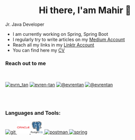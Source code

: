  
<h1 align ="center"> Hi there, I'am Mahir 👋 </h1

 <h2> Jr. Java Developer </h2>

<br />

 - I am currently working on Spring, Spring Boot
 - I regularly try to write articles on my [Medium Account](https://medium.com/@mahirrakarsu)
 - Reach all my links in my [Linktr Account](https://linktr.ee/evrentan)
 - You can find here my [CV](https://docs.google.com/document/d/1NvM_dsEW3HLz4hDwqcHJrPgRYtuZXu90T7cqd7kOqgY/edit)
 
 
### Reach out to me

<br />


<a href="https://twitter.com/evrn_tan(https://twitter.com/1Mahirakarsu)" target="blank"><img align="center" src="https://raw.githubusercontent.com/rahuldkjain/github-profile-readme-generator/master/src/images/icons/Social/twitter.svg" alt="evrn_tan" height="30" width="40" /></a>
<a href="https://www.linkedin.com/in/akarsu/" target="blank"><img align="center" src="https://raw.githubusercontent.com/rahuldkjain/github-profile-readme-generator/master/src/images/icons/Social/linked-in-alt.svg" alt="evren-tan" height="30" width="40" /></a>
<a href="https://medium.com/@mahirrakarsu" target="blank"><img align="center" src="https://raw.githubusercontent.com/rahuldkjain/github-profile-readme-generator/master/src/images/icons/Social/medium.svg" alt="@evrentan" height="30" width="40" /></a>
<a href="https://www.hackerrank.com/akarsu" target="blank"><img align="center" src="https://raw.githubusercontent.com/rahuldkjain/github-profile-readme-generator/master/src/images/icons/Social/hackerrank.svg" alt="@evrentan" height="30" width="40" /></a>




<br />
<br />
<h3 align="left">Languages and Tools:</h3>
<p align="left"> 

<a href="https://git-scm.com/" target="_blank" rel="noreferrer"> <img src="https://www.vectorlogo.zone/logos/git-scm/git-scm-icon.svg" alt="git" width="40" height="40"/> </a> 
<a href="https://www.oracle.com/" target="_blank" rel="noreferrer"> <img src="https://raw.githubusercontent.com/devicons/devicon/master/icons/oracle/oracle-original.svg" alt="oracle" width="40" height="40"/> </a> 
<a href="https://www.postgresql.org" target="_blank" rel="noreferrer"> <img src="https://raw.githubusercontent.com/devicons/devicon/master/icons/postgresql/postgresql-original-wordmark.svg" alt="postgresql" width="40" height="40"/> </a> 
<a href="https://postman.com" target="_blank" rel="noreferrer"> <img src="https://www.vectorlogo.zone/logos/getpostman/getpostman-icon.svg" alt="postman" width="40" height="40"/> </a> 
<a href="https://spring.io/" target="_blank" rel="noreferrer"> <img src="https://www.vectorlogo.zone/logos/springio/springio-icon.svg" alt="spring" width="40" height="40"/> </a> 

</p>

 



[LinkedIn]:https://www.linkedin.com/in/akarsu/
[twitter]:https://twitter.com/1Mahirakarsu
[medium]:https://medium.com/@mahirrakarsu
[hackerrank]:https://www.hackerrank.com/akarsu
[linktr]:https://linktr.ee/mahirakarsu




[java]: https://www.java.com/tr/
[spring]: https://spring.io/projects/spring-boot
[postgresql]: https://www.postgresql.org/about/
[git]: https://git-scm.com/about
